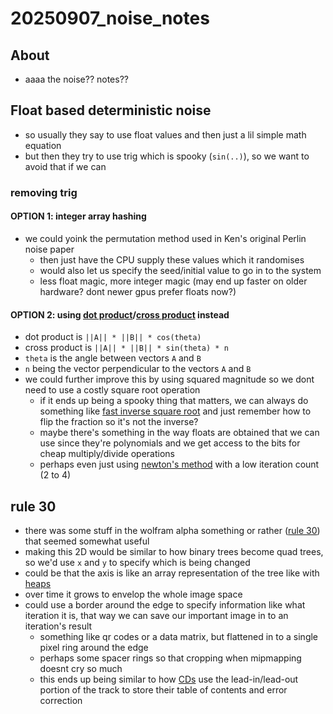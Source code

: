 # 20250907_noise_notes
## About
* aaaa the noise?? notes?? 
## Float based deterministic noise
* so usually they say to use float values and then just a lil simple math equation
* but then they try to use trig which is spooky (`sin(..)`), so we want to avoid that if we can
### removing trig
#### OPTION 1: integer array hashing
* we could yoink the permutation method used in Ken's original Perlin noise paper
    - then just have the CPU supply these values which it randomises
    - would also let us specify the seed/initial value to go in to the system
    - less float magic, more integer magic (may end up faster on older hardware? dont newer gpus prefer floats now?)
#### OPTION 2: using [dot product](https://en.wikipedia.org/wiki/Dot_product)/[cross product](https://en.wikipedia.org/wiki/Cross_product) instead
* dot product is `||A|| * ||B|| * cos(theta)`
* cross product is `||A|| * ||B|| * sin(theta) * n`
* `theta` is the angle between vectors `A` and `B`
* `n` being the vector perpendicular to the vectors `A` and `B`
* we could further improve this by using squared magnitude so we dont need to use a costly square root operation
    - if it ends up being a spooky thing that matters, we can always do something like [fast inverse square root](https://en.wikipedia.org/wiki/Fast_inverse_square_root) and just remember how to flip the fraction so it's not the inverse?
    - maybe there's something in the way floats are obtained that we can use since they're polynomials and we get access to the bits for cheap multiply/divide operations
    - perhaps even just using [newton's method](https://en.wikipedia.org/wiki/Newton%27s_method) with a low iteration count (2 to 4)
## rule 30
* there was some stuff in the wolfram alpha something or rather ([rule 30](https://en.wikipedia.org/wiki/Rule_30)) that seemed somewhat useful
* making this 2D would be similar to how binary trees become quad trees, so we'd use `x` and `y` to specify which is being changed
* could be that the axis is like an array representation of the tree like with [heaps](https://en.wikipedia.org/wiki/Heap_(data_structure))
* over time it grows to envelop the whole image space
* could use a border around the edge to specify information like what iteration it is, that way we can save our important image in to an iteration's result
    - something like qr codes or a data matrix, but flattened in to a single pixel ring around the edge
    - perhaps some spacer rings so that cropping when mipmapping doesnt cry so much
    - this ends up being similar to how [CDs](https://en.wikipedia.org/wiki/Compact_Disc_Digital_Audio#Data_structure) use the lead-in/lead-out portion of the track to store their table of contents and error correction